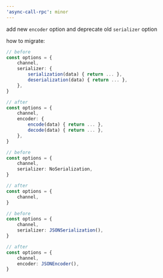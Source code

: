 ```yaml
---
'async-call-rpc': minor
---
```


add new `encoder` option and deprecate old `serializer` option

how to migrate:

```ts
// before
const options = {
    channel,
    serializer: {
        serialization(data) { return ... },
        deserialization(data) { return ... },
    },
}

// after
const options = {
    channel,
    encoder: {
        encode(data) { return ... },
        decode(data) { return ... },
    },
}
```

```ts
// before
const options = {
    channel,
    serializer: NoSerialization,
}

// after
const options = {
    channel,
}
```

```ts
// before
const options = {
    channel,
    serializer: JSONSerialization(),
}

// after
const options = {
    channel,
    encoder: JSONEncoder(),
}
```
